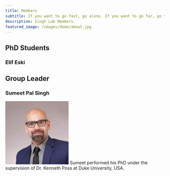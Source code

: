 ```yaml
---
title: Members
subtitle: If you want to go fast, go alone. If you want to go far, go together.
description: Singh Lab Members.
featured_image: /images/demo/about.jpg
---
```



## PhD Students

### Elif Eski

## Group Leader

### Sumeet Pal Singh 
![Sumeet](/images/members/sumeet.jpeg "Group Leader") Sumeet performed his PhD under the supervision of Dr. Kenneth Poss at Duke University, USA. 
